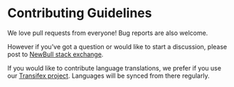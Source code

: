 # Contributing Guidelines

We love pull requests from everyone! Bug reports are also welcome.

However if you've got a question or would like to start a discussion, please post to
[NewBull stack exchange](https://bitcoin.stackexchange.com/questions/tagged/bitcoin-wallet-app).

If you would like to contribute language translations, we prefer if you use our
[Transifex project](https://www.transifex.com/bitcoin-wallet/bitcoin-wallet/). Languages will be
synced from there regularly.
